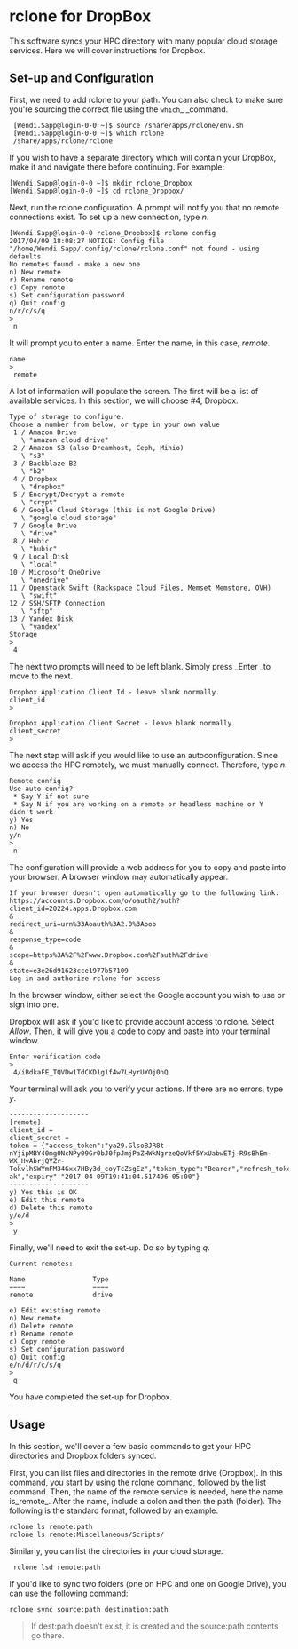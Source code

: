 # rclone for DropBox

This software syncs your HPC directory with many popular cloud storage services. Here we will cover instructions for Dropbox.

## Set-up and Configuration

First, we need to add rclone to your path. You can also check to make sure you're sourcing the correct file using the `which`\_ \_command.

```text
 [Wendi.Sapp@login-0-0 ~]$ source /share/apps/rclone/env.sh
 [Wendi.Sapp@login-0-0 ~]$ which rclone
 /share/apps/rclone/rclone
```

If you wish to have a separate directory which will contain your DropBox, make it and navigate there before continuing. For example:

```text
[Wendi.Sapp@login-0-0 ~]$ mkdir rclone_Dropbox
[Wendi.Sapp@login-0-0 ~]$ cd rclone_Dropbox/
```

Next, run the rclone configuration. A prompt will notify you that no remote connections exist. To set up a new connection, type _n_.

```text
[Wendi.Sapp@login-0-0 rclone_Dropbox]$ rclone config
2017/04/09 18:08:27 NOTICE: Config file "/home/Wendi.Sapp/.config/rclone/rclone.conf" not found - using defaults
No remotes found - make a new one
n) New remote
r) Rename remote
c) Copy remote
s) Set configuration password
q) Quit config
n/r/c/s/q
>
 n
```

It will prompt you to enter a name. Enter the name, in this case, _remote_.

```text
name
>
 remote
```

A lot of information will populate the screen. The first will be a list of available services. In this section, we will choose \#4, Dropbox.

```text
Type of storage to configure.
Choose a number from below, or type in your own value
 1 / Amazon Drive
   \ "amazon cloud drive"
 2 / Amazon S3 (also Dreamhost, Ceph, Minio)
   \ "s3"
 3 / Backblaze B2
   \ "b2"
 4 / Dropbox
   \ "dropbox"
 5 / Encrypt/Decrypt a remote
   \ "crypt"
 6 / Google Cloud Storage (this is not Google Drive)
   \ "google cloud storage"
 7 / Google Drive
   \ "drive"
 8 / Hubic
   \ "hubic"
 9 / Local Disk
   \ "local"
10 / Microsoft OneDrive
   \ "onedrive"
11 / Openstack Swift (Rackspace Cloud Files, Memset Memstore, OVH)
   \ "swift"
12 / SSH/SFTP Connection
   \ "sftp"
13 / Yandex Disk
   \ "yandex"
Storage
>
 4
```

The next two prompts will need to be left blank. Simply press \_Enter \_to move to the next.

```text
Dropbox Application Client Id - leave blank normally.
client_id
>

Dropbox Application Client Secret - leave blank normally.
client_secret
>
```

The next step will ask if you would like to use an autoconfiguration. Since we access the HPC remotely, we must manually connect. Therefore, type _n_.

```text
Remote config
Use auto config?
 * Say Y if not sure
 * Say N if you are working on a remote or headless machine or Y didn't work
y) Yes
n) No
y/n
>
 n
```

The configuration will provide a web address for you to copy and paste into your browser. A browser window may automatically appear.

```text
If your browser doesn't open automatically go to the following link: https://accounts.Dropbox.com/o/oauth2/auth?client_id=20224.apps.Dropbox.com
&
redirect_uri=urn%33Aoauth%3A2.0%3Aoob
&
response_type=code
&
scope=https%3A%2F%2Fwww.Dropbox.com%2Fauth%2Fdrive
&
state=e3e26d91623cce1977b57109
Log in and authorize rclone for access
```

In the browser window, either select the Google account you wish to use or sign into one.

Dropbox will ask if you'd like to provide account access to rclone. Select _Allow_. Then, it will give you a code to copy and paste into your terminal window.

```text
Enter verification code
>
 4/iBdkaFE_TQVDw1TdCKD1g1f4w7LHyrUYOj0nQ
```

Your terminal will ask you to verify your actions. If there are no errors, type _y_.

```text
--------------------
[remote]
client_id =
client_secret =
token = {"access_token":"ya29.GlsoBJR8t-nYjipMBY40mg0NcNPy09Gr0bJ0fpJmjPaZHWkNgrzeQoVkf5YxUabwETj-R9sBhEm-WX_HvAbrjQYZr-
TokvlhSWYmFM34Gxx7HBy3d_coyTcZsgEz","token_type":"Bearer","refresh_token":"1/HUvQRFACa8H1mkZscYUeEkhrQvTXxsHH_XF67aRQ-ak","expiry":"2017-04-09T19:41:04.517496-05:00"}
--------------------
y) Yes this is OK
e) Edit this remote
d) Delete this remote
y/e/d
>
 y
```

Finally, we'll need to exit the set-up. Do so by typing _q_.

```text
Current remotes:

Name                 Type
====                 ====
remote               drive

e) Edit existing remote
n) New remote
d) Delete remote
r) Rename remote
c) Copy remote
s) Set configuration password
q) Quit config
e/n/d/r/c/s/q
>
 q
```

You have completed the set-up for Dropbox.

## Usage

In this section, we'll cover a few basic commands to get your HPC directories and Dropbox folders synced.

First, you can list files and directories in the remote drive \(Dropbox\). In this command, you start by using the rclone command, followed by the list command. Then, the name of the remote service is needed, here the name is_remote_. After the name, include a colon and then the path \(folder\). The following is the standard format, followed by an example.

```text
rclone ls remote:path
rclone ls remote:Miscellaneous/Scripts/
```

Similarly, you can list the directories in your cloud storage.

```text
 rclone lsd remote:path
```

If you'd like to sync two folders \(one on HPC and one on Google Drive\), you can use the following command:

`rclone sync source:path destination:path`

> If dest:path doesn’t exist, it is created and the source:path contents go there.

